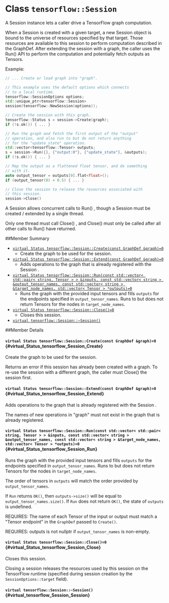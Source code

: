 # Class `tensorflow::Session`

A Session instance lets a caller drive a TensorFlow graph computation.

When a Session is created with a given target, a new Session object is bound to the universe of resources specified by that target. Those resources are available to this session to perform computation described in the GraphDef. After extending the session with a graph, the caller uses the Run() API to perform the computation and potentially fetch outputs as Tensors.

Example:

```c++ tensorflow::GraphDef graph;
// ... Create or load graph into "graph".

// This example uses the default options which connects
// to a local runtime.
tensorflow::SessionOptions options;
std::unique_ptr<tensorflow::Session>
session(tensorflow::NewSession(options));

// Create the session with this graph.
tensorflow::Status s = session->Create(graph);
if (!s.ok()) { ... }

// Run the graph and fetch the first output of the "output"
// operation, and also run to but do not return anything
// for the "update_state" operation.
std::vector<tensorflow::Tensor> outputs;
s = session->Run({}, {"output:0"}, {"update_state"}, &outputs);
if (!s.ok()) { ... }

// Map the output as a flattened float tensor, and do something
// with it.
auto output_tensor = outputs[0].flat<float>();
if (output_tensor(0) > 0.5) { ... }

// Close the session to release the resources associated with
// this session.
session->Close()

```

A Session allows concurrent calls to Run() , though a Session must be created / extended by a single thread.

Only one thread must call Close() , and Close() must only be called after all other calls to Run() have returned.

##Member Summary

* [`virtual Status tensorflow::Session::Create(const GraphDef &graph)=0`](#virtual_Status_tensorflow_Session_Create)
  * Create the graph to be used for the session.
* [`virtual Status tensorflow::Session::Extend(const GraphDef &graph)=0`](#virtual_Status_tensorflow_Session_Extend)
  * Adds operations to the graph that is already registered with the Session .
* [`virtual Status tensorflow::Session::Run(const std::vector< std::pair< string, Tensor > > &inputs, const std::vector< string > &output_tensor_names, const std::vector< string > &target_node_names, std::vector< Tensor > *outputs)=0`](#virtual_Status_tensorflow_Session_Run)
  * Runs the graph with the provided input tensors and fills `outputs` for the endpoints specified in `output_tensor_names`. Runs to but does not return Tensors for the nodes in `target_node_names`.
* [`virtual Status tensorflow::Session::Close()=0`](#virtual_Status_tensorflow_Session_Close)
  * Closes this session.
* [`virtual tensorflow::Session::~Session()`](#virtual_tensorflow_Session_Session)

##Member Details

#### `virtual Status tensorflow::Session::Create(const GraphDef &graph)=0` {#virtual_Status_tensorflow_Session_Create}

Create the graph to be used for the session.

Returns an error if this session has already been created with a graph. To re-use the session with a different graph, the caller must Close() the session first.

#### `virtual Status tensorflow::Session::Extend(const GraphDef &graph)=0` {#virtual_Status_tensorflow_Session_Extend}

Adds operations to the graph that is already registered with the Session .

The names of new operations in "graph" must not exist in the graph that is already registered.

#### `virtual Status tensorflow::Session::Run(const std::vector< std::pair< string, Tensor > > &inputs, const std::vector< string > &output_tensor_names, const std::vector< string > &target_node_names, std::vector< Tensor > *outputs)=0` {#virtual_Status_tensorflow_Session_Run}

Runs the graph with the provided input tensors and fills `outputs` for the endpoints specified in `output_tensor_names`. Runs to but does not return Tensors for the nodes in `target_node_names`.

The order of tensors in `outputs` will match the order provided by `output_tensor_names`.

If `Run` returns `OK()`, then `outputs->size()` will be equal to `output_tensor_names.size()`. If `Run` does not return `OK()`, the state of `outputs` is undefined.

REQUIRES: The name of each Tensor of the input or output must match a "Tensor endpoint" in the `GraphDef` passed to ` Create() `.

REQUIRES: outputs is not nullptr if `output_tensor_names` is non-empty.

#### `virtual Status tensorflow::Session::Close()=0` {#virtual_Status_tensorflow_Session_Close}

Closes this session.

Closing a session releases the resources used by this session on the TensorFlow runtime (specified during session creation by the ` SessionOptions::target ` field).

#### `virtual tensorflow::Session::~Session()` {#virtual_tensorflow_Session_Session}




